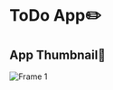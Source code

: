 # ToDo App✏️

## App Thumbnail🎨

![Frame 1](https://github.com/hashimsaffarini/ToDoApp/assets/124286269/9d901275-7f18-4110-98ff-cc378401a360)
